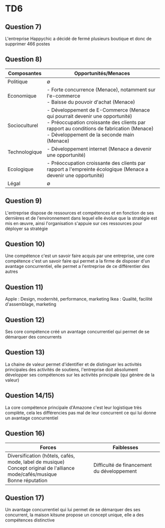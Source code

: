 
# TD6

## Question 7)

L'entreprise Happychic a décidé de fermé plusieurs boutique et donc de supprimer 466 postes

## Question 8)


| Composantes   | Opportunités/Menaces                                                                                                                                                                                                   |
| ------------- | ---------------------------------------------------------------------------------------------------------------------------------------------------------------------------------------------------------------------- |
| Politique     | $\emptyset$                                                                                                                                                                                                            |
| Economique    | - Forte concurrence (Menace), notamment sur l'e-commerce <br>- Baisse du pouvoir d'achat (Menace)                                                                                                                      |
| Socioculturel | - Développement de E-Commerce (Menace qui pourrait devenir une opportunité)<br>- Préoccupation croissante des clients par rapport au conditions de fabrication (Menace)<br>- Développement de la seconde main (Menace) |
| Technologique | - Développement internet (Menace a devenir une opportunité)                                                                                                                                                            |
| Ecologique    | - Préoccupation croissante des clients par rapport a l'empreinte écologique (Menace a devenir une opportunité)                                                                                                         |
| Légal         | $\emptyset$                                                                                                                                                                                                            |

## Question 9)

L'entreprise dispose de ressources et compétences et en fonction de ses dernières et de l'environnement dans lequel elle évolue que la stratégie est mis en œuvre, ainsi l'organisation s'appuie sur ces ressources pour déployer sa stratégie

## Question 10)

Une compétence c'est un savoir faire acquis par une entreprise, une core compétence c'est un savoir faire qui permet a la firme de disposer d'un avantage concurrentiel, elle permet a l'entreprise de ce différentier des autres 

## Question 11)

Apple : Design, modernité, performance, marketing
Ikea : Qualité, facilité d'assemblage, marketing 


## Question 12)

Ses core compétence créé un avantage concurrentiel qui permet de se démarquer des concurrents

## Question 13)

La chaine de valeur permet d'identifier et de distinguer les activités principales des activités de soutiens, l'entreprise doit absolument développer ses compétences sur les activités principale (qui génère de la valeur)

## Question 14/15)

La core compétence principale d'Amazone c'est leur logistique très complète, cela les différencies pas mal de leur concurrent ce qui lui donne un avantage concurrentiel 

## Question 16) 

| Forces                                                                                                                           | Faiblesses                                 |
| -------------------------------------------------------------------------------------------------------------------------------- | ------------------------------------------ |
| Diversification (hôtels, cafés, mode, label de musique)<br>Concept original de l'alliance mode/cafés/musique<br>Bonne réputation | Difficulté de financement du développement |
## Question 17)

Un avantage concurrentiel qui lui permet de se démarquer des ses concurrent, la maison kitsune propose un concept unique, elle a des compétences distinctive